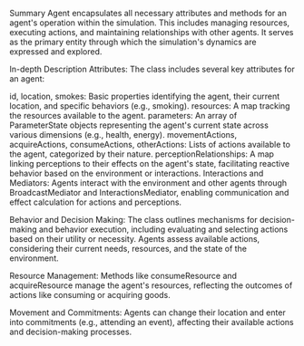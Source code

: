 Summary
Agent encapsulates all necessary attributes and methods for an agent's operation within the simulation. This includes managing resources, executing actions, and maintaining relationships with other agents. It serves as the primary entity through which the simulation's dynamics are expressed and explored.

In-depth Description
Attributes: The class includes several key attributes for an agent:

id, location, smokes: Basic properties identifying the agent, their current location, and specific behaviors (e.g., smoking).
resources: A map tracking the resources available to the agent.
parameters: An array of ParameterState objects representing the agent's current state across various dimensions (e.g., health, energy).
movementActions, acquireActions, consumeActions, otherActions: Lists of actions available to the agent, categorized by their nature.
perceptionRelationships: A map linking perceptions to their effects on the agent's state, facilitating reactive behavior based on the environment or interactions.
Interactions and Mediators: Agents interact with the environment and other agents through BroadcastMediator and InteractionsMediator, enabling communication and effect calculation for actions and perceptions.

Behavior and Decision Making: The class outlines mechanisms for decision-making and behavior execution, including evaluating and selecting actions based on their utility or necessity. Agents assess available actions, considering their current needs, resources, and the state of the environment.

Resource Management: Methods like consumeResource and acquireResource manage the agent's resources, reflecting the outcomes of actions like consuming or acquiring goods.

Movement and Commitments: Agents can change their location and enter into commitments (e.g., attending an event), affecting their available actions and decision-making processes.
